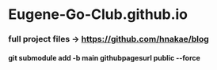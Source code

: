 # Eugene-Go-Club.github.io


### full project files -> https://github.com/hnakae/blog

#### git submodule add -b main githubpagesurl public --force


